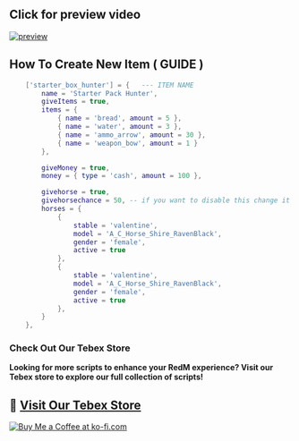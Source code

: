 ## Click for preview video 
[![preview](https://img.youtube.com/vi/s9tePJI7oMQ/0.jpg)](https://www.youtube.com/watch?v=s9tePJI7oMQ)


## How To Create New Item ( GUIDE )
```lua
    ['starter_box_hunter'] = {   --- ITEM NAME 
        name = 'Starter Pack Hunter',
        giveItems = true,
        items = {
            { name = 'bread', amount = 5 },
            { name = 'water', amount = 3 },
            { name = 'ammo_arrow', amount = 30 },
            { name = 'weapon_bow', amount = 1 }
        },

        giveMoney = true,
        money = { type = 'cash', amount = 100 },

        givehorse = true,
        givehorsechance = 50, -- if you want to disable this change it to nil
        horses = {
            {
                stable = 'valentine',
                model = 'A_C_Horse_Shire_RavenBlack',
                gender = 'female',
                active = true
            },
            {
                stable = 'valentine',
                model = 'A_C_Horse_Shire_RavenBlack',
                gender = 'female',
                active = true
            },
        } 
    },
```


### Check Out Our Tebex Store
**Looking for more scripts to enhance your RedM experience? Visit our Tebex store to explore our full collection of scripts!**

## 🔗 [__Visit Our Tebex Store__](https://dfadevelopments.tebex.io)

[![Buy Me a Coffee at ko-fi.com](https://storage.ko-fi.com/cdn/kofi2.png?v=6)](https://ko-fi.com/K3K715WIHX)
